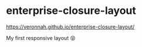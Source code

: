 # enterprise-closure-layout
https://veronnah.github.io/enterprise-closure-layout/

My first responsive layout 😝
